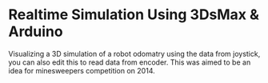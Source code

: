 # Realtime Simulation Using 3DsMax & Arduino
Visualizing a 3D simulation of a robot odomatry using the data from joystick, you can also edit this to read data from encoder. This was aimed to be an idea for minesweepers competition on 2014.

